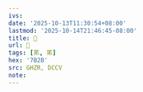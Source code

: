 ```yaml
---
ivs:
date: '2025-10-13T11:30:54+08:00'
lastmod: '2025-10-14T21:46:45-08:00'
title: 󰧢
url: 󰧢
tags: [笫, 笫]
hex: '7B2B'
src: GHZR, DCCV
note:
---
```

